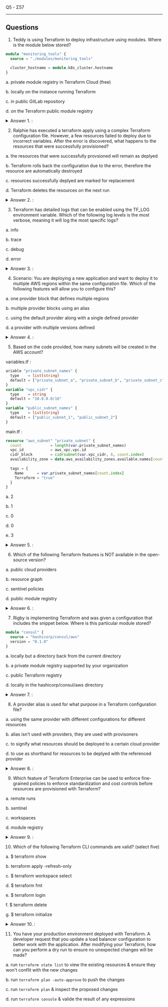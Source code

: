 Q5 - Σ57

---

## Questions
1. Teddy is using Terraform to deploy infrastructure using modules. Where is the module below stored?
````tf
module "monitoring_tools" {
  source = "./modules/monitoring_tools"
 
  cluster_hostname = module.k8s_cluster.hostname
}
````

a. private module registry in Terraform Cloud (free)

b. locally on the instance running Terraform

c. in public GitLab repository

d. on the Terraform public module registry

<details>
<summary>Answer 1. :</summary>
  false
</details>

2. Ralphie has executed a terraform apply using a complex Terraform configuration file. However, a few resources failed to deploy due to incorrect variables. After the error is discovered, what happens to the resources that were successfully provisioned?

a. the resources that were successfully provsioned will remain as deplyed

b. Terraform rolls back the configuration due to the error, therefore the resource are automatically destroyed

c. resources successfully deplyed are marked for replacement

d. Terraform deletes the resources on the next run

<details>
<summary>Answer 2. :</summary>
  false
</details>

3. Terraform has detailed logs that can be enabled using the TF_LOG environment variable. Which of the following log levels is the most verbose, meaning it will log the most specific logs?

a. info

b. trace

c. debug

d. error

<details>
<summary>Answer 3. :</summary>
  false
</details>

4. Scenario: You are deploying a new application and want to deploy it to multiple AWS regions within the same configuration file. Which of the following features will allow you to configure this?

a. one provider block that defines multiple regions

b. multiple provider blocks using an alias

c. using the default provider along with a single defined provider

d. a provider with multiple versions defined

<details>
<summary>Answer 4. :</summary>
  false
</details>

5. Based on the code provided, how many subnets will be created in the AWS account?

variables.tf :
````tf
ariable "private_subnet_names" {
  type    = list(string)
  default = ["private_subnet_a", "private_subnet_b", "private_subnet_c"]
}
variable "vpc_cidr" {
  type    = string
  default = "10.0.0.0/16"
}
variable "public_subnet_names" {
  type    = list(string)
  default = ["public_subnet_1", "public_subnet_2"]
}
````

main.tf :
````tf
resource "aws_subnet" "private_subnet" {
  count             = length(var.private_subnet_names)
  vpc_id            = aws_vpc.vpc.id
  cidr_block        = cidrsubnet(var.vpc_cidr, 8, count.index)
  availability_zone = data.aws_availability_zones.available.names[count.index]
 
  tags = {
    Name      = var.private_subnet_names[count.index]
    Terraform = "true"
  }
}
````

a. 2

b. 1

c. 0

d. 0

e. 3

<details>
<summary>Answer 5. :</summary>
  false
</details>

6. Which of the following Terraform features is NOT available in the open-source version?

a. public cloud providers

b. resource graph

c. sentinel policies

d. public module registry

<details>
<summary>Answer 6. :</summary>
  false
</details>

7. Rigby is implementing Terraform and was given a configuration that includes the snippet below. Where is this particular module stored?
````tf
module "consul" {
  source = "hashicorp/consul/aws"
  version = "0.1.0"
}
````

a. locally but a directory back from the current directory

b. a private module registry supported by your organization

c. public Terraform registry

d. locally in the hashicorp/consul/aws directory

<details>
<summary>Answer 7. :</summary>
  false
</details>

8. A provider alias is used for what purpose in a Terraform configuration file?

a. using the same provider with different configurations for different resources

b. alias isn't used with providers, they are used with provisoners

c. to signify what resources should be deployed to a certain cloud provider

d. to use as shorthand for resources to be deplyed with the referenced provider

<details>
<summary>Answer 8. :</summary>
  false
</details>

9. Which feature of Terraform Enterprise can be used to enforce fine-grained policies to enforce standardization and cost controls before resources are provisioned with Terraform?

a. remote runs

b. sentinel

c. workspaces

d. module registry

<details>
<summary>Answer 9. :</summary>
  false
</details>

10. Which of the following Terraform CLI commands are valid? (select five)

a. $ terraform show

b. terraform apply -refresh-only

c. $ terraform workspace select

d. $ terraform fmt

e. $ terraform login

f. $ terraform delete

g. $ terraform initialize

<details>
<summary>Answer 10. :</summary>
  false
</details>

11. You have your production environment deployed with Terraform. A developer request that you update a load balancer configuration to better work with the application. After modifying your Terraform, how can you perform a dry run to ensure no unexpected changes will be made?

a. run `terraform state list` to view the existing resources & ensure they won't conflit with the new changes

b. run `terraform plan -auto-approve` to push the changes

c. run `terraform plan` & inspect the proposed changes

d. run `terraform console` & valide the result of any expressions
